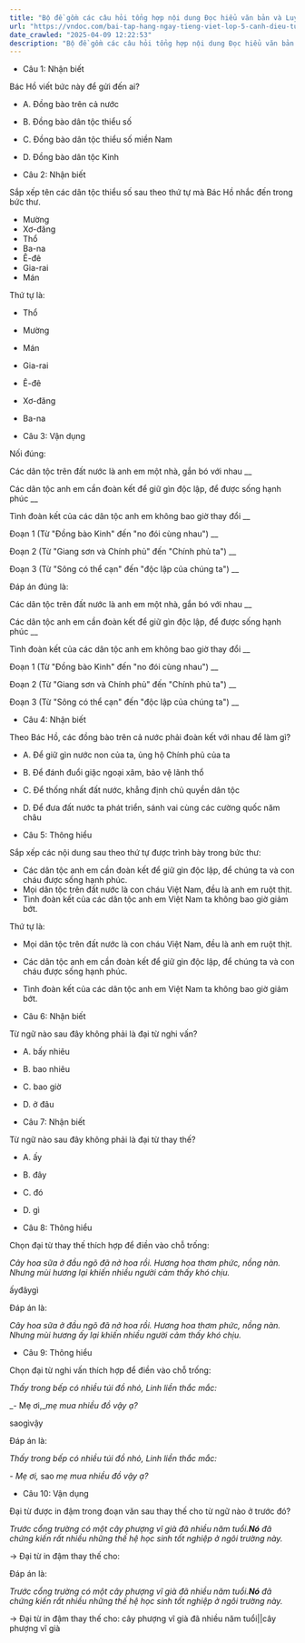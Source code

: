 ```yaml
---
title: "Bộ đề gồm các câu hỏi tổng hợp nội dung Đọc hiểu văn bản và Luyện từ và câu được học ở Tuần 12 trong chương trình Tiếng Việt lớp 5 Tập 1 Cánh Diều"
url: "https://vndoc.com/bai-tap-hang-ngay-tieng-viet-lop-5-canh-dieu-tuan-12-thu-5-331676"
date_crawled: "2025-04-09 12:22:53"
description: "Bộ đề gồm các câu hỏi tổng hợp nội dung Đọc hiểu văn bản và Luyện từ và câu được học ở Tuần 12 trong chương trình Tiếng Việt lớp 5 Tập 1 Cánh Diều"
---
```


* Câu 1:  Nhận biết

Bác Hồ viết bức này để gửi đến ai?

  * A. Đồng bào trên cả nước 
  * B. Đồng bào dân tộc thiểu số 
  * C. Đồng bào dân tộc thiểu số miền Nam 
  * D. Đồng bào dân tộc Kinh 



* Câu 2:  Nhận biết

Sắp xếp tên các dân tộc thiểu số sau theo thứ tự mà Bác Hồ nhắc đến trong bức thư.

  * Mường
  * Xơ-đăng
  * Thổ
  * Ba-na
  * Ê-đê
  * Gia-rai
  * Mán



Thứ tự là:

  * Thổ
  * Mường
  * Mán
  * Gia-rai
  * Ê-đê
  * Xơ-đăng
  * Ba-na



* Câu 3:  Vận dụng

Nối đúng:

Các dân tộc trên đất nước là anh em một nhà, gắn bó với nhau  __

Các dân tộc anh em cần đoàn kết để giữ gìn độc lập, để được sống hạnh phúc __

Tình đoàn kết của các dân tộc anh em không bao giờ thay đổi __

Đoạn 1 (Từ "Đồng bào Kinh" đến "no đói cùng nhau") __

Đoạn 2 (Từ "Giang sơn và Chính phủ" đến "Chính phủ ta") __

Đoạn 3 (Từ "Sông có thể cạn" đến "độc lập của chúng ta") __

Đáp án đúng là:

Các dân tộc trên đất nước là anh em một nhà, gắn bó với nhau __

Các dân tộc anh em cần đoàn kết để giữ gìn độc lập, để được sống hạnh phúc __

Tình đoàn kết của các dân tộc anh em không bao giờ thay đổi __

Đoạn 1 (Từ "Đồng bào Kinh" đến "no đói cùng nhau") __

Đoạn 2 (Từ "Giang sơn và Chính phủ" đến "Chính phủ ta") __

Đoạn 3 (Từ "Sông có thể cạn" đến "độc lập của chúng ta") __

* Câu 4: Nhận biết

Theo Bác Hồ, các đồng bào trên cả nước phải đoàn kết với nhau để làm gì?

  * A. Để giữ gìn nước non của ta, ủng hộ Chính phủ của ta 
  * B. Để đánh đuổi giặc ngoại xâm, bảo vệ lãnh thổ 
  * C. Để thống nhất đất nước, khẳng định chủ quyền dân tộc 
  * D. Để đưa đất nước ta phát triển, sánh vai cùng các cường quốc năm châu 



* Câu 5:  Thông hiểu

Sắp xếp các nội dung sau theo thứ tự được trình bày trong bức thư:

  * Các dân tộc anh em cần đoàn kết để giữ gìn độc lập, để chúng ta và con cháu được sống hạnh phúc.
  * Mọi dân tộc trên đất nước là con cháu Việt Nam, đều là anh em ruột thịt.
  * Tình đoàn kết của các dân tộc anh em Việt Nam ta không bao giờ giảm bớt.



Thứ tự là:

  * Mọi dân tộc trên đất nước là con cháu Việt Nam, đều là anh em ruột thịt.
  * Các dân tộc anh em cần đoàn kết để giữ gìn độc lập, để chúng ta và con cháu được sống hạnh phúc.
  * Tình đoàn kết của các dân tộc anh em Việt Nam ta không bao giờ giảm bớt.



* Câu 6:  Nhận biết

Từ ngữ nào sau đây không phải là đại từ nghi vấn?

  * A. bấy nhiêu 
  * B. bao nhiêu 
  * C. bao giờ 
  * D. ở đâu 



* Câu 7:  Nhận biết

Từ ngữ nào sau đây không phải là đại từ thay thế?

  * A. ấy 
  * B. đây 
  * C. đó 
  * D. gì 



* Câu 8:  Thông hiểu

Chọn đại từ thay thế thích hợp để điền vào chỗ trống:

_Cây hoa sữa ở đầu ngõ đã nở hoa rồi. Hương hoa thơm phức, nồng nàn. Nhưng mùi hương lại khiến nhiều người cảm thấy khó chịu._

ấyđâygì

Đáp án là:

_Cây hoa sữa ở đầu ngõ đã nở hoa rồi. Hương hoa thơm phức, nồng nàn. Nhưng mùi hương ấy lại khiến nhiều người cảm thấy khó chịu._

* Câu 9:  Thông hiểu

Chọn đại từ nghi vấn thích hợp để điền vào chỗ trống:

_Thấy trong bếp có nhiều túi đồ nhỏ, Linh liền thắc mắc:_

_\- Mẹ ơi,__mẹ mua nhiều đồ vậy ạ?_

saogìvậy

Đáp án là:

_Thấy trong bếp có nhiều túi đồ nhỏ, Linh liền thắc mắc:_

_\- Mẹ ơi,_ sao _mẹ mua nhiều đồ vậy ạ?_

* Câu 10:  Vận dụng

Đại từ được in đậm trong đoạn văn sau thay thế cho từ ngữ nào ở trước đó?

_Trước cổng trường có một cây phượng vĩ già đã nhiều năm tuổi.**Nó** đã chứng kiến rất nhiều những thế hệ học sinh tốt nghiệp ở ngôi trường này._

→ Đại từ in đậm thay thế cho: 

Đáp án là:

_Trước cổng trường có một cây phượng vĩ già đã nhiều năm tuổi.**Nó** đã chứng kiến rất nhiều những thế hệ học sinh tốt nghiệp ở ngôi trường này._

→ Đại từ in đậm thay thế cho: cây phượng vĩ già đã nhiều năm tuổi||cây phượng vĩ già
